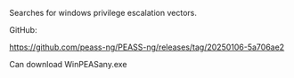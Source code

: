 Searches for windows privilege escalation vectors.

GitHub:

https://github.com/peass-ng/PEASS-ng/releases/tag/20250106-5a706ae2

Can download WinPEASany.exe

